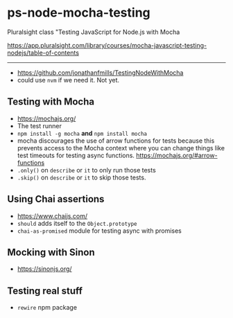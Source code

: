 # ps-node-mocha-testing
Pluralsight class "Testing JavaScript for Node.js with Mocha

https://app.pluralsight.com/library/courses/mocha-javascript-testing-nodejs/table-of-contents

----

* https://github.com/jonathanfmills/TestingNodeWithMocha
* could use `nvm` if we need it.  Not yet.

## Testing with Mocha
* https://mochajs.org/
* The test runner
* `npm install -g mocha` **and** `npm install mocha`
* mocha discourages the use of arrow functions for tests because this prevents access to the Mocha context where you can change things like test timeouts for testing async functions. https://mochajs.org/#arrow-functions
* `.only()` on `describe` or `it` to only run those tests
* `.skip()` on `describe` or `it` to skip those tests.

## Using Chai assertions
* https://www.chaijs.com/
* `should` adds itself to the `Object.prototype`
* `chai-as-promised` module for testing async with promises

## Mocking with Sinon
* https://sinonjs.org/

## Testing real stuff
* `rewire` npm package
